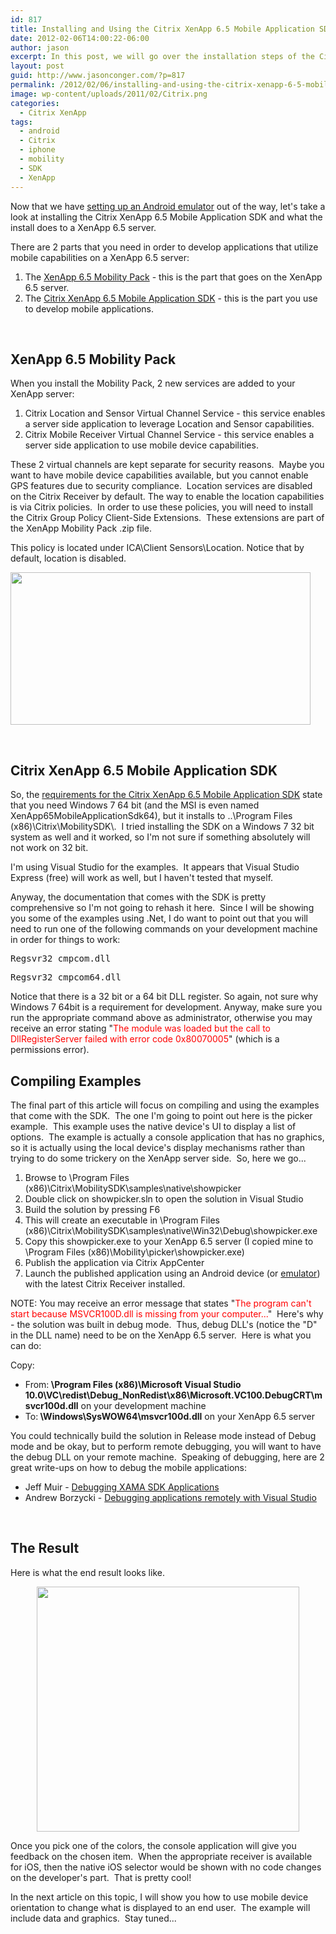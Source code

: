 ```yaml
---
id: 817
title: Installing and Using the Citrix XenApp 6.5 Mobile Application SDK
date: 2012-02-06T14:00:22-06:00
author: jason
excerpt: In this post, we will go over the installation steps of the Citrix XenApp 6.5 Mobile Application SDK, explorer what is added to the XenApp 6.5 server during installation, and compile one of the samples given in the SDK.
layout: post
guid: http://www.jasonconger.com/?p=817
permalink: /2012/02/06/installing-and-using-the-citrix-xenapp-6-5-mobile-application-sdk/
image: wp-content/uploads/2011/02/Citrix.png
categories:
  - Citrix XenApp
tags:
  - android
  - Citrix
  - iphone
  - mobility
  - SDK
  - XenApp
---
```

Now that we have <a title="Setting up an Android Emulator for use with Citrix XenApp 6.5 Mobile Application SDK" href="http://www.jasonconger.com/post/setting-up-an-android-emulator-for-use-with-citrix-xenapp-mobile-application-sdk/">setting up an Android emulator</a> out of the way, let's take a look at installing the Citrix XenApp 6.5 Mobile Application SDK and what the install does to a XenApp 6.5 server.

There are 2 parts that you need in order to develop applications that utilize mobile capabilities on a XenApp 6.5 server:
<ol>
	<li>The <a title="Citrix XenApp 6.5 Mobility Pack" href="http://citrix.com/English/ss/downloads/details.asp?downloadId=2317077&amp;productId=186" target="_blank">XenApp 6.5 Mobility Pack</a> - this is the part that goes on the XenApp 6.5 server.</li>
	<li>The <a title="Citrix XenApp 6.5 Mobile Application SDK" href="http://citrix.com/English/ss/downloads/details.asp?downloadId=2317078&amp;productId=186" target="_blank">Citrix XenApp 6.5 Mobile Application SDK</a> - this is the part you use to develop mobile applications.</li>
</ol>
&nbsp;
<h2>XenApp 6.5 Mobility Pack</h2>
When you install the Mobility Pack, 2 new services are added to your XenApp server:
<ol>
	<li>Citrix Location and Sensor Virtual Channel Service - this service enables a server side application to leverage Location and Sensor capabilities.</li>
	<li>Citrix Mobile Receiver Virtual Channel Service - this service enables a server side application to use mobile device capabilities.</li>
</ol>
These 2 virtual channels are kept separate for security reasons.  Maybe you want to have mobile device capabilities available, but you cannot enable GPS features due to security compliance.  Location services are disabled on the Citrix Receiver by default. The way to enable the location capabilities is via Citrix policies.  In order to use these policies, you will need to install the Citrix Group Policy Client-Side Extensions.  These extensions are part of the XenApp Mobility Pack .zip file.

This policy is located under ICA\Client Sensors\Location. Notice that by default, location is disabled.

<a href="http://www.jasonconger.com/wp-content/uploads/2012/02/CitrixMobilePolicy1.png"><img class="aligncenter  wp-image-824" title="Citrix Mobile Policy ICA\Client Sensors\Location" src="http://www.jasonconger.com/wp-content/uploads/2012/02/CitrixMobilePolicy1.png" alt="" width="480" height="244" /></a>

&nbsp;
<h2>Citrix XenApp 6.5 Mobile Application SDK</h2>
So, the <a title="Citrix XenApp 6.5 Mobile Application SDK Requirements" href="http://community.citrix.com/display/xa/XenApp+6.5+Mobile+Application+SDK+-+Requirements" target="_blank">requirements for the Citrix XenApp 6.5 Mobile Application SDK</a> state that you need Windows 7 64 bit (and the MSI is even named XenApp65MobileApplicationSdk64), but it installs to ..\Program Files (x86)\Citrix\MobilitySDK\.  I tried installing the SDK on a Windows 7 32 bit system as well and it worked, so I'm not sure if something absolutely will not work on 32 bit.

I'm using Visual Studio for the examples.  It appears that Visual Studio Express (free) will work as well, but I haven't tested that myself.

Anyway, the documentation that comes with the SDK is pretty comprehensive so I'm not going to rehash it here.  Since I will be showing you some of the examples using .Net, I do want to point out that you will need to run one of the following commands on your development machine in order for things to work:
<pre class="brush: PowerShell; gutter: false">Regsvr32 cmpcom.dll</pre>
<pre class="brush: PowerShell; gutter: false">Regsvr32 cmpcom64.dll</pre>
Notice that there is a 32 bit or a 64 bit DLL register. So again, not sure why Windows 7 64bit is a requirement for development. Anyway, make sure you run the appropriate command above as administrator, otherwise you may receive an error stating "<span style="color: #ff0000;">The module was loaded but the call to DllRegisterServer failed with error code 0x80070005</span>" (which is a permissions error).
<h2>Compiling Examples</h2>
The final part of this article will focus on compiling and using the examples that come with the SDK.  The one I'm going to point out here is the picker example.  This example uses the native device's UI to display a list of options.  The example is actually a console application that has no graphics, so it is actually using the local device's display mechanisms rather than trying to do some trickery on the XenApp server side.  So, here we go...
<ol>
	<li>Browse to \Program Files (x86)\Citrix\MobilitySDK\samples\native\showpicker</li>
	<li>Double click on showpicker.sln to open the solution in Visual Studio</li>
	<li>Build the solution by pressing F6</li>
	<li>This will create an executable in \Program Files (x86)\Citrix\MobilitySDK\samples\native\Win32\Debug\showpicker.exe</li>
	<li>Copy this showpicker.exe to your XenApp 6.5 server (I copied mine to \Program Files (x86)\Mobility\picker\showpicker.exe)</li>
	<li>Publish the application via Citrix AppCenter</li>
	<li>Launch the published application using an Android device (or <a title="Setting up an Android Emulator for use with Citrix XenApp 6.5 Mobile Application SDK" href="http://www.jasonconger.com/post/setting-up-an-android-emulator-for-use-with-citrix-xenapp-mobile-application-sdk/">emulator</a>) with the latest Citrix Receiver installed.</li>
</ol>
NOTE: You may receive an error message that states "<span style="color: #ff0000;">The program can't start because MSVCR100D.dll is missing from your computer...</span>"  Here's why - the solution was built in debug mode.  Thus, debug DLL's (notice the "D" in the DLL name) need to be on the XenApp 6.5 server.  Here is what you can do:

Copy:
<ul>
	<li>From:<strong> \Program Files (x86)\Microsoft Visual Studio 10.0\VC\redist\Debug_NonRedist\x86\Microsoft.VC100.DebugCRT\msvcr100d.dll</strong> on your development machine</li>
	<li>To:<strong> \Windows\SysWOW64\msvcr100d.dll</strong> on your XenApp 6.5 server</li>
</ul>
<div>You could technically build the solution in Release mode instead of Debug mode and be okay, but to perform remote debugging, you will want to have the debug DLL on your remote machine.  Speaking of debugging, here are 2 great write-ups on how to debug the mobile applications:</div>
<ul>
	<li>Jeff Muir - <a title="Debugging XAMA SDK Applications" href="http://citrixblogger.org/2011/12/19/debugging-xama-sdk-applications/" target="_blank">Debugging XAMA SDK Applications</a></li>
	<li>Andrew Borzycki - <a title="Debugging applications remotely with Visual Studio" href="http://forums.citrix.com/thread.jspa?threadID=300244&amp;tstart=0" target="_blank">Debugging applications remotely with Visual Studio</a></li>
</ul>
&nbsp;
<h2>The Result</h2>
Here is what the end result looks like.
<p style="text-align: center;"><a href="http://www.jasonconger.com/wp-content/uploads/2012/02/showpicker.png"><img class="aligncenter  wp-image-861" title="Citrix XenApp 6.5 Mobile Application SDK - Picker" src="http://www.jasonconger.com/wp-content/uploads/2012/02/showpicker.png" alt="" width="420" height="392" /></a></p>
Once you pick one of the colors, the console application will give you feedback on the chosen item.  When the appropriate receiver is available for iOS, then the native iOS selector would be shown with no code changes on the developer's part.  That is pretty cool!
<p style="text-align: left;">In the next article on this topic, I will show you how to use mobile device orientation to change what is displayed to an end user.  The example will include data and graphics.  Stay tuned...</p>